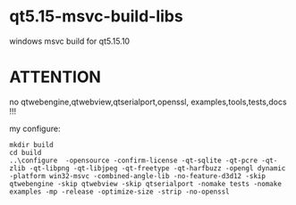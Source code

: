 # qt5.15-msvc-build-libs
windows msvc build for qt5.15.10

# ATTENTION
 no qtwebengine,qtwebview,qtserialport,openssl, examples,tools,tests,docs !!!

my configure:

```
mkdir build
cd build
..\configure  -opensource -confirm-license -qt-sqlite -qt-pcre -qt-zlib -qt-libpng -qt-libjpeg -qt-freetype -qt-harfbuzz -opengl dynamic -platform win32-msvc -combined-angle-lib -no-feature-d3d12 -skip qtwebengine -skip qtwebview -skip qtserialport -nomake tests -nomake examples -mp -release -optimize-size -strip -no-openssl
```
